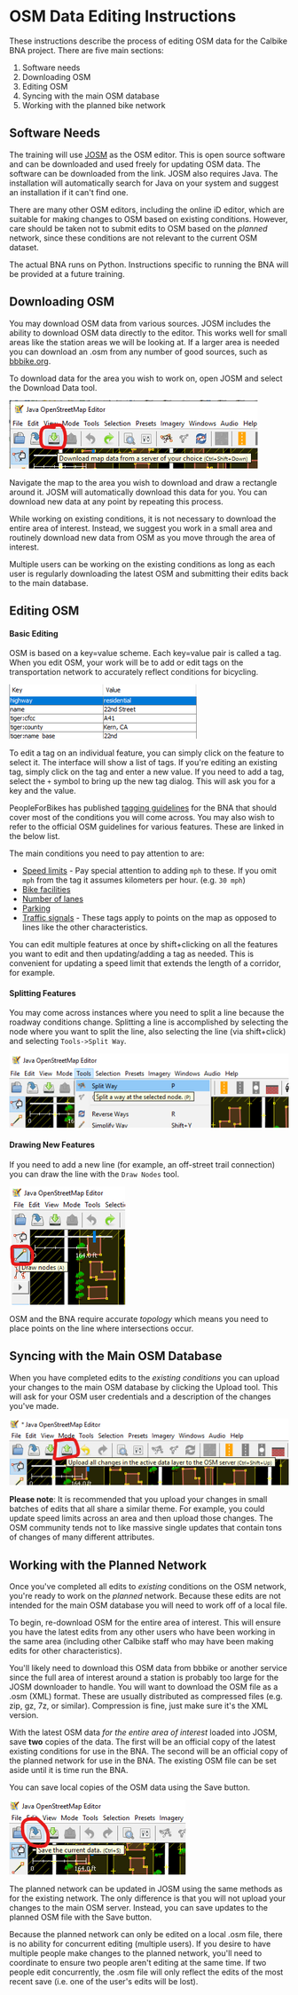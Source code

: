 # OSM Data Editing Instructions

These instructions describe the process of editing OSM data for the Calbike BNA
project. There are five main sections:

1. Software needs
2. Downloading OSM
3. Editing OSM
4. Syncing with the main OSM database
5. Working with the planned bike network

## Software Needs

The training will use [JOSM](https://josm.openstreetmap.de/) as the OSM editor.
This is open source software and can be downloaded and used freely for updating
OSM data. The software can be downloaded from the link. JOSM also requires Java.
The installation will automatically search for Java on your system and suggest
an installation if it can't find one.

There are many other OSM editors, including the online iD editor, which are
suitable for making changes to OSM based on existing conditions. However, care
should be taken not to submit edits to OSM based on the _planned_ network, since
these conditions are not relevant to the current OSM dataset.

The actual BNA runs on Python. Instructions specific to running the BNA will be
provided at a future training.

## Downloading OSM

You may download OSM data from various sources. JOSM includes the ability to
download OSM data directly to the editor. This works well for small areas like
the station areas we will be looking at. If a larger area is needed you can
download an .osm from any number of good sources, such as
[bbbike.org](https://extract.bbbike.org/).

To download data for the area you wish to work on, open JOSM and select the
Download Data tool.

![Downloading](images/dl.png)

Navigate the map to the area you wish to download and draw a rectangle around
it. JOSM will automatically download this data for you. You can download new
data at any point by repeating this process.

While working on existing conditions, it is not necessary to download the entire
area of interest. Instead, we suggest you work in a small area and routinely
download new data from OSM as you move through the area of interest.

Multiple users can be working on the existing conditions as long as each user is
regularly downloading the latest OSM and submitting their edits back to the main
database.

## Editing OSM

#### Basic Editing

OSM is based on a key=value scheme. Each key=value pair is called a tag. When
you edit OSM, your work will be to add or edit tags on the transportation
network to accurately reflect conditions for bicycling.

![Tags](images/tags.png)

To edit a tag on an individual feature, you can simply click on the feature to
select it. The interface will show a list of tags. If you're editing an existing
tag, simply click on the tag and enter a new value. If you need to add a tag,
select the `+` symbol to bring up the new tag dialog. This will ask you for a
key and the value.

PeopleForBikes has published [tagging
guidelines](
    https://docs.google.com/document/d/1HuAXQUnCEcv9aLZyIDHkLTJ5ZSKfB-U4MlJSmN-1BLk/edit?usp=sharing
)
for the BNA that should cover most of the conditions you will come across. You
may also wish to refer to the official OSM guidelines for various features.
These are linked in the below list.

The main conditions you need to pay attention to are:

- [Speed limits](https://wiki.openstreetmap.org/wiki/Speed_limits) - Pay special
attention to adding `mph` to these. If you omit `mph` from the tag it assumes
kilometers per hour. (e.g. `30 mph`)
- [Bike facilities](https://wiki.openstreetmap.org/wiki/Bicycle)
- [Number of lanes](https://wiki.openstreetmap.org/wiki/Lanes)
- [Parking](https://wiki.openstreetmap.org/wiki/Parking)
- [Traffic signals](https://wiki.openstreetmap.org/wiki/Key:traffic_signals) -
These tags apply to points on the map as opposed to lines like the other
characteristics.

You can edit multiple features at once by shift+clicking on all the features you
want to edit and then updating/adding a tag as needed. This is convenient for
updating a speed limit that extends the length of a corridor, for example.

#### Splitting Features

You may come across instances where you need to split a line because the roadway
conditions change. Splitting a line is accomplished by selecting the node where
you want to split the line, also selecting the line (via shift+click) and
selecting `Tools->Split Way`.

![Split](images/split.png)

#### Drawing New Features

If you need to add a new line (for example, an off-street trail connection) you
can draw the line with the `Draw Nodes` tool.

![Draw Nodes](images/draw_nodes.png)

OSM and the BNA require accurate _topology_ which means you need to place points
on the line where intersections occur.

## Syncing with the Main OSM Database

When you have completed edits to the _existing conditions_ you can upload your
changes to the main OSM database by clicking the Upload tool. This will ask for
your OSM user credentials and a description of the changes you've made.

![Upload](images/upload.png)

**Please note**: It is recommended that you upload your changes in small batches
of edits that all share a similar theme. For example, you could update speed
limits across an area and then upload those changes. The OSM community tends not
to like massive single updates that contain tons of changes of many different
attributes.

## Working with the Planned Network

Once you've completed all edits to _existing_ conditions on the OSM network,
you're ready to work on the _planned_ network. Because these edits are not
intended for the main OSM database you will need to work off of a local file.

To begin, re-download OSM for the entire area of interest. This will ensure you
have the latest edits from any other users who have been working in the same
area (including other Calbike staff who may have been making edits for other
characteristics).

You'll likely need to download this OSM data from bbbike or another service
since the full area of interest around a station is probably too large for the
JOSM downloader to handle. You will want to download the OSM file as a .osm
(XML) format. These are usually distributed as compressed files (e.g. zip, gz,
7z, or similar). Compression is fine, just make sure it's the XML version.

With the latest OSM data _for the entire area of interest_ loaded into JOSM,
save **two** copies of the data. The first will be an official copy of the
latest existing conditions for use in the BNA. The second will be an official
copy of the planned network for use in the BNA. The existing OSM file can be set
aside until it is time run the BNA.

You can save local copies of the OSM data using the Save button.

![Upload](images/save.png)

The planned network can be updated in JOSM using the same methods as for the
existing network. The only difference is that you will not upload your changes
to the main OSM server. Instead, you can save updates to the planned OSM file
with the Save button.

Because the planned network can only be edited on a local .osm file, there is
no ability for concurrent editing (multiple users). If you desire to have
multiple people make changes to the planned network, you'll need to coordinate
to ensure two people aren't editing at the same time. If two people edit
concurrently, the .osm file will only reflect the edits of the most recent save
(i.e. one of the user's edits will be lost).
